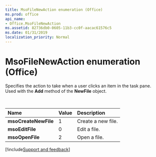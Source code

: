 ```yaml
---
title: MsoFileNewAction enumeration (Office)
ms.prod: office
api_name:
- Office.MsoFileNewAction
ms.assetid: 82736db0-0605-11b3-cc0f-aacac61576c5
ms.date: 01/31/2019
localization_priority: Normal
---
```



# MsoFileNewAction enumeration (Office)

Specifies the action to take when a user clicks an item in the task pane. Used with the **Add** method of the **NewFile** object.

<br/>

|Name|Value|Description|
|:-----|:-----|:-----|
|**msoCreateNewFile**|1|Create a new file.|
|**msoEditFile**|0|Edit a file.|
|**msoOpenFile**|2|Open a file.|

[!include[Support and feedback](~/includes/feedback-boilerplate.md)]